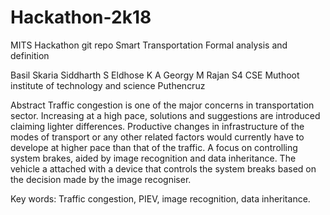 # Hackathon-2k18
MITS Hackathon git repo
Smart Transportation Formal analysis and definition


Basil Skaria
Siddharth S
Eldhose K A
Georgy M Rajan 
S4 CSE 
Muthoot institute of technology and science
Puthencruz


Abstract
Traffic congestion is one of the major concerns in transportation sector. Increasing at a high pace, solutions and suggestions are introduced claiming lighter differences. Productive changes in infrastructure of the modes of transport or any other related factors would currently have to develope at higher pace than that of the traffic. A focus on controlling system brakes, aided by image recognition and data inheritance. The vehicle a attached with a device that controls the system breaks based on the decision made by the image recogniser.

Key words: Traffic congestion, PIEV, image recognition, data inheritance.
